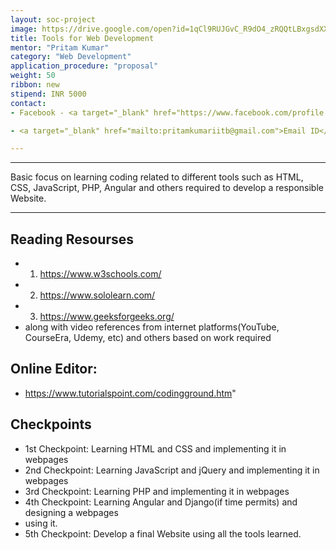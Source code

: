 ```yaml
---
layout: soc-project
image: https://drive.google.com/open?id=1qCl9RUJGvC_R9dO4_zRQQtLBxgsdXX9K
title: Tools for Web Development
mentor: "Pritam Kumar"
category: "Web Development"
application_procedure: "proposal"
weight: 50
ribbon: new
stipend: INR 5000
contact:
- Facebook - <a target="_blank" href="https://www.facebook.com/profile.php?id=100027445014110">Pritam Kumar</a>

- <a target="_blank" href="mailto:pritamkumariitb@gmail.com">Email ID</a> - pritamkumariitb@gmail.com

---
```


---

Basic focus on learning coding related to different tools such as HTML, CSS, JavaScript, PHP, Angular and others required to develop a responsible Website.

---

## Reading Resourses
- 1) https://www.w3schools.com/
- 2) https://www.sololearn.com/
- 3) https://www.geeksforgeeks.org/
- along with video references from internet platforms(YouTube, CourseEra, Udemy, etc) and others based on work required

## Online Editor:
- https://www.tutorialspoint.com/codingground.htm"

<!--break-->

## Checkpoints

- 1st Checkpoint: Learning HTML and CSS and implementing it in webpages
- 2nd Checkpoint:  Learning JavaScript and jQuery and implementing it in webpages
- 3rd Checkpoint:  Learning PHP and implementing it in webpages
- 4th Checkpoint:  Learning Angular and Django(if time permits) and designing a webpages
- using it.
- 5th Checkpoint: Develop a final Website using all the tools learned.

